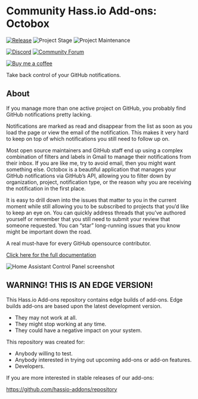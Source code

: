 # Community Hass.io Add-ons: Octobox

[![Release][release-shield]][release] ![Project Stage][project-stage-shield] ![Project Maintenance][maintenance-shield]

[![Discord][discord-shield]][discord] [![Community Forum][forum-shield]][forum]

[![Buy me a coffee][buymeacoffee-shield]][buymeacoffee]

Take back control of your GitHub notifications.

## About

If you manage more than one active project on GitHub, you probably find GitHub notifications pretty lacking.

Notifications are marked as read and disappear from the list as soon as you load the page or view the email of the notification. This makes it very hard to keep on top of which notifications you still need to follow up on.

Most open source maintainers and GitHub staff end up using a complex combination of filters and labels in Gmail to manage their notifications from their inbox. If you are like me, try to avoid email, then you might want something else.
Octobox is a beautiful application that manages your GitHub notifications via GitHub’s API, allowing you to filter down by organization, project, notification type, or the reason why you are receiving the notification in the first place.

It is easy to drill down into the issues that matter to you in the current moment while still allowing you to be subscribed to projects that you’d like to keep an eye on. You can quickly address threads that you’ve authored yourself or remember that you still need to submit your review that someone requested.
You can “star” long-running issues that you know might be important down the road.

A real must-have for every GitHub opensource contributor.

[Click here for the full documentation][docs]

![Home Assistant Control Panel screenshot][screenshot]

## WARNING! THIS IS AN EDGE VERSION!

This Hass.io Add-ons repository contains edge builds of add-ons. Edge builds
add-ons are based upon the latest development version.

- They may not work at all.
- They might stop working at any time.
- They could have a negative impact on your system.

This repository was created for:

- Anybody willing to test.
- Anybody interested in trying out upcoming add-ons or add-on features.
- Developers.

If you are more interested in stable releases of our add-ons:

<https://github.com/hassio-addons/repository>

[buymeacoffee-shield]: https://www.buymeacoffee.com/assets/img/guidelines/download-assets-sm-2.svg
[buymeacoffee]: https://www.buymeacoffee.com/frenck
[discord-shield]: https://img.shields.io/discord/330944238910963714.svg
[discord]: https://discord.gg/c5DvZ4e
[docs]: https://github.com/hassio-addons/addon-octobox/blob/344a82e/README.md
[forum-shield]: https://img.shields.io/badge/community-forum-brightgreen.svg
[forum]: https://community.home-assistant.io/t/community-hass-io-add-on-octobox/57695?u=frenck
[maintenance-shield]: https://img.shields.io/maintenance/yes/2018.svg
[project-stage-shield]: https://img.shields.io/badge/project%20stage-production%20ready-brightgreen.svg
[release-shield]: https://img.shields.io/badge/version-344a82e-blue.svg
[release]: https://github.com/hassio-addons/addon-octobox/tree/344a82e
[screenshot]: https://github.com/hassio-addons/addon-octobox/raw/master/images/screenshot.png